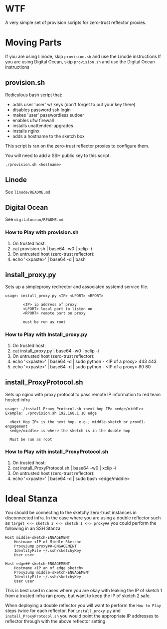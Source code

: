 # WTF

A very simple set of provision scripts for zero-trust reflector proxies.

# Moving Parts

If you are using Linode, skip `provision.sh` and use the Linode instructions
If you are using Digital Ocean, skip `provision.sh` and use the Digital Ocean instructions

## provision.sh

Rediculous bash script that:
* adds user 'user' w/ keys (don't forget to put your key there)
* disables password ssh login
* makes 'user' passwordless sudoer
* enables ufw firewall
* installs unattended-upgrades
* installs nginx
* adds a hostname to the sketch box

This script is ran on the zero-trust reflector proxies to configure them.

You will need to add a SSH public key to this script.

```
./provision.sh <hostname>
```

## Linode
See `linode/README.md`

## Digital Ocean
See `digitalocean/README.md`

### How to Play with provision.sh

1. On trusted host:
  1. cat provision.sh | base64 -w0 | xclip -i
1. On untrusted host (zero-trust reflector):
  1. echo '\<xpaste\>' | base64 -d | bash <hostname>

## install_proxy.py

Sets up a simpleproxy redirector and associated systemd service file.

```
usage: install_proxy.py <IP> <LPORT> <RPORT>

        <IP> ip address of proxy
        <LPORT> local port to listen on
        <RPORT> remote port on proxy

        must be run as root
```

### How to Play with Install_proxy.py

1. On trusted host:
  1. cat install_proxy.py | base64 -w0 | xclip -i
1. On untrusted host (zero-trust reflector):
  1. echo '\<xpaste\>' | base64 -d | sudo python - \<IP of a proxy\> 443 443
  1. echo '\<xpaste\>' | base64 -d | sudo python - \<IP of a proxy\> 80 80

## install_ProxyProtocol.sh

Sets up nginx with proxy protocol to pass remote IP information to red team hosted infra

```
usage: ./install_Proxy_Protocol.sh <next hop IP> <edge/middle>
Example: ./provision.sh 192.168.1.10 edge

  <Next Hop IP> is the next hop. e.g.; middle-sketch or prox01-engagement
  <edge/middle> is where the sketch is in the double hop

  Must be run as root
```

### How to Play with install_ProxyProtocol.sh

1. On trusted host:
  1. cat install_ProxyProtocol.sh | base64 -w0 | xclip -i
1. On untrusted host (zero-trust reflector):
  1. echo '\<xpaste\>' | base64 -d | sudo bash <next hop ip> <edge/middle>

# Ideal Stanza

You should be connecting to the sketchy zero-trust instances in disconnected infra. In the case where you are using a double reflector such as `target <-> sketch 2 <-> sketch 1 <-> proxy##` you could perform the following in an SSH Stanza

```
Host middle-sketch-ENGAGEMENT
    Hostname <IP of Middle Sketch>
    ProxyJump proxy##-ENGAGEMENT
    IdentityFile ~/.ssh/sketchyKey
    User user

Host edge##-sketch-ENGAGEMENT
    Hostname <IP an of edge sketch>
    ProxyJump middle-sketch-ENGAGEMENT
    IdentityFile ~/.ssh/sketchyKey
    User user
```

This is best used in cases where you are okay with leaking the IP of sketch 1 from a trusted infra ran proxy, but want to keep the IP of sketch 2 safe.

When deploying a double reflector you will want to perform the `How to Play` steps twice for each reflector. For `install_proxy.py` and `install_ProxyProtocol.sh` you would point the appropriate IP addresses to reflector through with the above reflector setting.
